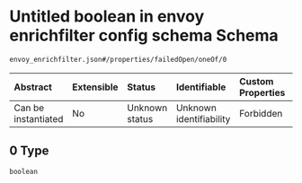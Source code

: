 # Untitled boolean in envoy enrichfilter config schema Schema

```txt
envoy_enrichfilter.json#/properties/failedOpen/oneOf/0
```



| Abstract            | Extensible | Status         | Identifiable            | Custom Properties | Additional Properties | Access Restrictions | Defined In                                                                          |
| :------------------ | :--------- | :------------- | :---------------------- | :---------------- | :-------------------- | :------------------ | :---------------------------------------------------------------------------------- |
| Can be instantiated | No         | Unknown status | Unknown identifiability | Forbidden         | Allowed               | none                | [envoy\_enrichfilter.json\*](../out/envoy_enrichfilter.json "open original schema") |

## 0 Type

`boolean`
